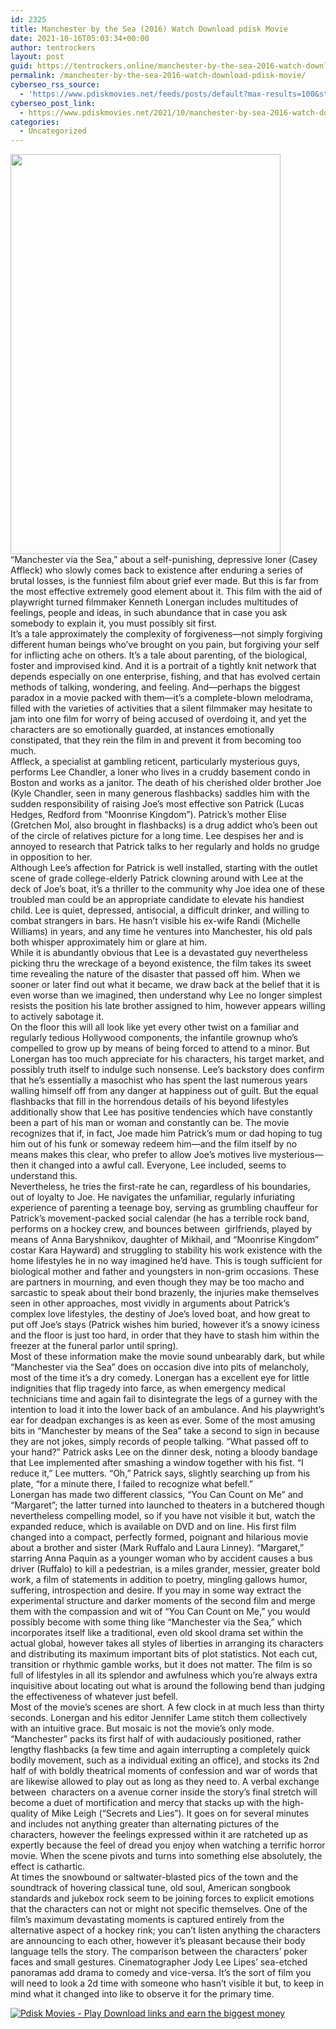```yaml
---
id: 2325
title: Manchester by the Sea (2016) Watch Download pdisk Movie
date: 2021-10-16T05:03:34+00:00
author: tentrockers
layout: post
guid: https://tentrockers.online/manchester-by-the-sea-2016-watch-download-pdisk-movie/
permalink: /manchester-by-the-sea-2016-watch-download-pdisk-movie/
cyberseo_rss_source:
  - 'https://www.pdiskmovies.net/feeds/posts/default?max-results=100&start-index=101'
cyberseo_post_link:
  - https://www.pdiskmovies.net/2021/10/manchester-by-sea-2016-watch-download.html
categories:
  - Uncategorized
---
```

<div class="separator">
  <a href="https://1.bp.blogspot.com/-bDk_l8a11Rw/YV8EkHFYV0I/AAAAAAAAAkk/qS2neKRtENcfZP0mArPSKpOXMsc4K_J7QCLcBGAsYHQ/s2048/Manchester%2Bby%2Bthe%2BSea%2B%25282016%2529%2BWatch%2BDownload%2Bpdisk%2BMovie.jpg" imageanchor="1"><img loading="lazy" border="0" data-original-height="2048" data-original-width="1382" height="640" src="https://1.bp.blogspot.com/-bDk_l8a11Rw/YV8EkHFYV0I/AAAAAAAAAkk/qS2neKRtENcfZP0mArPSKpOXMsc4K_J7QCLcBGAsYHQ/w432-h640/Manchester%2Bby%2Bthe%2BSea%2B%25282016%2529%2BWatch%2BDownload%2Bpdisk%2BMovie.jpg" width="432" /></a>
</div>

<div>
  <div>
    <span>&#8220;Manchester via the Sea,&#8221; about a self-punishing, depressive loner (Casey Affleck) who slowly comes back to existence after enduring a series of brutal losses, is the funniest film about grief ever made. But this is far from the most effective extremely good element about it. This film with the aid of playwright turned filmmaker Kenneth Lonergan includes multitudes of feelings, people and ideas, in such abundance that in case you ask somebody to explain it, you must possibly sit first.</span>
  </div>
  
  <div>
    <span>It&#8217;s a tale approximately the complexity of forgiveness—not simply forgiving different human beings who&#8217;ve brought on you pain, but forgiving your self for inflicting ache on others. It&#8217;s a tale about parenting, of the biological, foster and improvised kind. And it is a portrait of a tightly knit network that depends especially on one enterprise, fishing, and that has evolved certain methods of talking, wondering, and feeling. And—perhaps the biggest paradox in a movie packed with them—it&#8217;s a complete-blown melodrama, filled with the varieties of activities that a silent filmmaker may hesitate to jam into one film for worry of being accused of overdoing it, and yet the characters are so emotionally guarded, at instances emotionally constipated, that they rein the film in and prevent it from becoming too much.</span>
  </div>
  
  <div>
    <span>Affleck, a specialist at gambling reticent, particularly mysterious guys, performs Lee Chandler, a loner who lives in a cruddy basement condo in Boston and works as a janitor. The death of his cherished older brother Joe (Kyle Chandler, seen in many generous flashbacks) saddles him with the sudden responsibility of raising Joe&#8217;s most effective son Patrick (Lucas Hedges, Redford from &#8220;Moonrise Kingdom&#8221;). Patrick&#8217;s mother Elise (Gretchen Mol, also brought in flashbacks) is a drug addict who&#8217;s been out of the circle of relatives picture for a long time. Lee despises her and is annoyed to research that Patrick talks to her regularly and holds no grudge in opposition to her.</span>
  </div>
  
  <div>
    <span>Although Lee&#8217;s affection for Patrick is well installed, starting with the outlet scene of grade college-elderly Patrick clowning around with Lee at the deck of Joe&#8217;s boat, it&#8217;s a thriller to the community why Joe idea one of these troubled man could be an appropriate candidate to elevate his handiest child. Lee is quiet, depressed, antisocial, a difficult drinker, and willing to combat strangers in bars. He hasn&#8217;t visible his ex-wife Randi (Michelle Williams) in years, and any time he ventures into Manchester, his old pals both whisper approximately him or glare at him.</span>
  </div>
  
  <div>
    <span>While it is abundantly obvious that Lee is a devastated guy nevertheless picking thru the wreckage of a beyond existence, the film takes its sweet time revealing the nature of the disaster that passed off him. When we sooner or later find out what it became, we draw back at the belief that it is even worse than we imagined, then understand why Lee no longer simplest resists the position his late brother assigned to him, however appears willing to actively sabotage it.</span>
  </div>
  
  <div>
    <span>On the floor this will all look like yet every other twist on a familiar and regularly tedious Hollywood components, the infantile grownup who&#8217;s compelled to grow up by means of being forced to attend to a minor. But Lonergan has too much appreciate for his characters, his target market, and possibly truth itself to indulge such nonsense. Lee&#8217;s backstory does confirm that he&#8217;s essentially a masochist who has spent the last numerous years walling himself off from any danger at happiness out of guilt. But the equal flashbacks that fill in the horrendous details of his beyond lifestyles additionally show that Lee has positive tendencies which have constantly been a part of his man or woman and constantly can be. The movie recognizes that if, in fact, Joe made him Patrick&#8217;s mum or dad hoping to tug him out of his funk or someway redeem him—and the film itself by no means makes this clear, who prefer to allow Joe&#8217;s motives live mysterious—then it changed into a awful call. Everyone, Lee included, seems to understand this.</span>
  </div>
  
  <div>
    <span>Nevertheless, he tries the first-rate he can, regardless of his boundaries, out of loyalty to Joe. He navigates the unfamiliar, regularly infuriating experience of parenting a teenage boy, serving as grumbling chauffeur for Patrick&#8217;s movement-packed social calendar (he has a terrible rock band, performs on a hockey crew, and bounces between&nbsp; girlfriends, played by means of Anna Baryshnikov, daughter of Mikhail, and &#8220;Moonrise Kingdom&#8221; costar Kara Hayward) and struggling to stability his work existence with the home lifestyles he in no way imagined he&#8217;d have. This is tough sufficient for biological mother and father and youngsters in non-grim occasions. These&nbsp; are partners in mourning, and even though they may be too macho and sarcastic to speak about their bond brazenly, the injuries make themselves seen in other approaches, most vividly in arguments about Patrick&#8217;s complex love lifestyles, the destiny of Joe&#8217;s loved boat, and how great to put off Joe&#8217;s stays (Patrick wishes him buried, however it&#8217;s a snowy iciness and the floor is just too hard, in order that they have to stash him within the freezer at the funeral parlor until spring).</span>
  </div>
  
  <div>
    <span>Most of these information make the movie sound unbearably dark, but while &#8220;Manchester via the Sea&#8221; does on occasion dive into pits of melancholy, most of the time it&#8217;s a dry comedy. Lonergan has a excellent eye for little indignities that flip tragedy into farce, as when emergency medical technicians time and again fail to disintegrate the legs of a gurney with the intention to load it into the lower back of an ambulance. And his playwright&#8217;s ear for deadpan exchanges is as keen as ever. Some of the most amusing bits in &#8220;Manchester by means of the Sea&#8221; take a second to sign in because they are not jokes, simply records of people talking. &#8220;What passed off to your hand?&#8221; Patrick asks Lee on the dinner desk, noting a bloody bandage that Lee implemented after smashing a window together with his fist. &#8220;I reduce it,&#8221; Lee mutters. &#8220;Oh,&#8221; Patrick says, slightly searching up from his plate, &#8220;for a minute there, I failed to recognize what befell.&#8221;</span>
  </div>
  
  <div>
    <span>Lonergan has made two different classics, &#8220;You Can Count on Me&#8221; and &#8220;Margaret&#8221;; the latter turned into launched to theaters in a butchered though nevertheless compelling model, so if you have not visible it but, watch the expanded reduce, which is available on DVD and on line. His first film changed into a compact, perfectly formed, poignant and hilarious movie about a brother and sister (Mark Ruffalo and Laura Linney). &#8220;Margaret,&#8221; starring Anna Paquin as a younger woman who by accident causes a bus driver (Ruffalo) to kill a pedestrian, is a miles grander, messier, greater bold work, a film of statements in addition to poetry, mingling gallows humor, suffering, introspection and desire. If you may in some way extract the experimental structure and darker moments of the second film and merge them with the compassion and wit of &#8220;You Can Count on Me,&#8221; you would possibly become with some thing like &#8220;Manchester via the Sea,&#8221; which incorporates itself like a traditional, even old skool drama set within the actual global, however takes all styles of liberties in arranging its characters and distributing its maximum important bits of plot statistics. Not each cut, transition or rhythmic gamble works, but it does not matter. The film is so full of lifestyles in all its splendor and awfulness which you&#8217;re always extra inquisitive about locating out what is around the following bend than judging the effectiveness of whatever just befell.</span>
  </div>
  
  <div>
    <span>Most of the movie&#8217;s scenes are short. A few clock in at much less than thirty seconds. Lonergan and his editor Jennifer Lame stitch them collectively with an intuitive grace. But mosaic is not the movie&#8217;s only mode. &#8220;Manchester&#8221; packs its first half of with audaciously positioned, rather lengthy flashbacks (a few time and again interrupting a completely quick bodily movement, such as a individual exiting an office), and stocks its 2nd half of with boldly theatrical moments of confession and war of words that are likewise allowed to play out as long as they need to. A verbal exchange between&nbsp; characters on a avenue corner inside the story&#8217;s final stretch will become a duet of mortification and mercy that stacks up with the high-quality of Mike Leigh (&#8220;Secrets and Lies&#8221;). It goes on for several minutes and includes not anything greater than alternating pictures of the characters, however the feelings expressed within it are ratcheted up as expertly because the feel of dread you enjoy when watching a terrific horror movie. When the scene pivots and turns into something else absolutely, the effect is cathartic.</span>
  </div>
  
  <div>
    <span>At times the snowbound or saltwater-blasted pics of the town and the soundtrack of hovering classical tune, old soul, American songbook standards and jukebox rock seem to be joining forces to explicit emotions that the characters can not or might not specific themselves. One of the film&#8217;s maximum devastating moments is captured entirely from the alternative aspect of a hockey rink; you can&#8217;t listen anything the characters are announcing to each other, however it&#8217;s pleasant because their body language tells the story. The comparison between the characters&#8217; poker faces and small gestures. Cinematographer Jody Lee Lipes’ sea-etched panoramas add drama to comedy and vice-versa. It&#8217;s the sort of film you will need to look a 2d time with someone who hasn&#8217;t visible it but, to keep in mind what it changed into like to observe it for the primary time.</span>
  </div>
</div>

[![](https://1.bp.blogspot.com/-a93bp85aB6g/YUXjACCiX3I/AAAAAAAAbQE/GHmPI7h0af0tqn6tYzd0cdrDv9Hu9LUSACLcBGAsYHQ/s16000/Play_it_New-removebg-preview.png "Pdisk Movies - Play Download links and earn the biggest money")](https://pdisklink.com/1/bnYybWtwMDAxbTRq?dn=1)